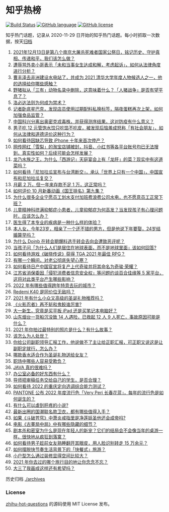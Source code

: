 # 知乎热榜
[![Build Status](https://github.com/ToWeLong/zhihu-hot-questions/workflows/CI/badge.svg)](https://github.com/ToWeLong/zhihu-hot-questions/actions)
[![GitHub language](https://img.shields.io/badge/language-golang-orange.svg)](https://golang.org/)
[![GitHub license](https://img.shields.io/github/license/ToWeLong/zhihu-hot-questions)](https://github.com/ToWeLong/zhihu-hot-questions/blob/main/LICENSE)

知乎热门话题，记录从 2020-11-29 日开始的知乎热门话题。每小时抓取一次数据，按天[归档](./archives)

<!-- BEGIN -->

1. [2021年12月13日是第八个南京大屠杀死难者国家公祭日，铭记历史、守护真相、传递和平，我们该怎么做？](https://www.zhihu.com/question/504617712)
1. [遭辱骂外卖小哥表示「未和当事女生达成和解，考虑起诉」，如何从法律角度进行分析？](https://www.zhihu.com/question/505505043)
1. [曹丰泽去非洲建设水电站了，并成为 2021 清华大学年度人物候选人之一，他的选择给你哪些感触？](https://www.zhihu.com/question/505041919)
1. [野猪拟从「三有」动物名录中删除，这意味着什么？「人猪战争」是否有望平息了？](https://www.zhihu.com/question/505438833)
1. [洛必达法则为何成为禁术？](https://www.zhihu.com/question/353386640)
1. [记者卧底星巴克，发现店员使用过期配料私换标签，隔夜蛋糕再次上架，如何加强食品监管？](https://www.zhihu.com/question/505636260)
1. [中国科兴分离出奥密克戎毒株，并获得测序结果，这对防疫有什么意义？](https://www.zhihu.com/question/505380257)
1. [男子吃 12 元管饱水饺只吃馅不吃皮，被发现后恼羞成怒称「有社会朋友」，如何从法律和道德评价这种行为？](https://www.zhihu.com/question/505514174)
1. [如何看待因缺芯导致 iPhone 十年来首次停产？](https://www.zhihu.com/question/504506871)
1. [网传网红「雪梨」的淘宝店铺被封，抖音、小红书等各平台账号均已无法搜到，真实性如何？后续可能会怎样发展？](https://www.zhihu.com/question/505527418)
1. [龙乃水族之王，为什么「西游记」天庭宴会上有「龙肝」的菜？现实中有这道菜吗？](https://www.zhihu.com/question/497611410)
1. [如何看待「尼加拉瓜宣布与台湾断交」，承认「世界上只有一个中国」，中国宣布和尼加拉瓜复交？](https://www.zhihu.com/question/504963373)
1. [月薪  2 万，但一年来存款不足 1 万，这正常吗？](https://www.zhihu.com/question/504495987)
1. [如何评价 10 月新番动画《国王排名》第九集？](https://www.zhihu.com/question/504789398)
1. [为什么很多企业宁愿员工划水支付加班费浪费公司水电，也不愿意员工正常下班？](https://www.zhihu.com/question/459051707)
1. [儿童精神科挤满抑郁症小患者，儿童抑郁症为何高发？当发现孩子有心理问题时，应该怎么办？](https://www.zhihu.com/question/505080433)
1. [医生得了本专业的疾病是一种什么样的体验？](https://www.zhihu.com/question/489822787)
1. [本人女，今年23岁，相亲了一个还不错的男方，但是他说下年要娶，24岁结婚算早吗？](https://www.zhihu.com/question/505668054)
1. [为什么 Doinb 在转会期爆料选手转会去向会遭致恶评呢？](https://www.zhihu.com/question/503231305)
1. [当孩子问「为什么人们是居住在地球表面，而不是地球里面」该如何回答?](https://www.zhihu.com/question/499988729)
1. [如何看待游戏《破晓传说》获得 TGA 2021 年最佳 RPG？](https://www.zhihu.com/question/504997823)
1. [有哪一个瞬间，对老公彻底失望心寒？](https://www.zhihu.com/question/39305851)
1. [如何看待日产中国官宣将复产上代奇骏并将其命名为奇骏·荣耀？](https://www.zhihu.com/question/501004223)
1. [江苏省消保委因「侵犯消费者信息安全权」等问题约谈百合佳缘等 5 家平台，这将对此类平台产生哪些影响？](https://www.zhihu.com/question/505125687)
1. [2022 年有哪些值得跨年特意去玩的城市？](https://www.zhihu.com/question/502885560)
1. [Redemi K40 是同价位无敌吗？](https://www.zhihu.com/question/501318062)
1. [2021 年有什么小众又高级的圣诞礼物推荐吗？](https://www.zhihu.com/question/499120844)
1. [《火影忍者》再不斩和鬼鲛谁厉害?](https://www.zhihu.com/question/504853129)
1. [大一新生，究竟是买平板 iPad 还是买笔记本电脑好？](https://www.zhihu.com/question/504687590)
1. [山东烟台一货船沉没致 14 人遇险，已救起 12 人 9 人死亡，事故原因可能是什么？](https://www.zhihu.com/question/505478780)
1. [2021 年你拍过最特别的照片是什么？有什么故事？](https://www.zhihu.com/question/504966745)
1. [该怎么为人处世？](https://www.zhihu.com/question/317906851)
1. [你给公司副职领导汇报工作，他说做不了主让给正职汇报，可正职又说这是让副职定就行，怎么办？](https://www.zhihu.com/question/502621907)
1. [哪款香水适合作为圣诞礼物送给女友？](https://www.zhihu.com/question/500836143)
1. [职场中哪些人容易受欺负？](https://www.zhihu.com/question/501757781)
1. [JAVA 真的很难吗？](https://www.zhihu.com/question/494467080)
1. [办公室必备的好东西有什么？](https://www.zhihu.com/question/23827986)
1. [导师把审稿任务交给自己的学生，是否合理？](https://www.zhihu.com/question/504000377)
1. [如何看待 2022 的重庆定向选调综合能力测试？](https://www.zhihu.com/question/503655059)
1. [PANTONE 公布 2022 年度流行色「Very Peri 长春花蓝」，每年的流行色是如何诞生的？](https://www.zhihu.com/question/504869284)
1. [有什么可以虐到肝疼的小说?](https://www.zhihu.com/question/369931227)
1. [最新出圈的国潮联名款卫衣，都有哪些值得入手？](https://www.zhihu.com/question/504374908)
1. [如果《斗破苍穹》中萧炎戒指里是净莲妖圣他还会成帝吗?](https://www.zhihu.com/question/504111800)
1. [电影《古董局中局》中有哪些隐藏的细节？](https://www.zhihu.com/question/503087800)
1. [剧本杀和密室为什么是现在年轻人的新宠？它们的结局会不会像当年的桌游一样，很快地从疯狂到落寞？](https://www.zhihu.com/question/502759096)
1. [如何看待男子趁前女友熟睡翻开其眼皮，用人脸识别转走 15 万余元？](https://www.zhihu.com/question/505434300)
1. [如何摆脱快节奏生活背景下的「快餐式」旅游？](https://www.zhihu.com/question/498557034)
1. [小户型怎么通过装修显得空间比较大？](https://www.zhihu.com/question/340346934)
1. [2021 年你去过的哪个旅行目的地让你念念不忘？](https://www.zhihu.com/question/505010288)
1. [大三了我画成这样还有希望吗？](https://www.zhihu.com/question/503966500)

<!-- END -->

历史归档 [./archives](./archives)


### License
[zhihu-hot-questions](https://github.com/towelong/zhihu-hot-questions) 的源码使用 MIT License 发布。